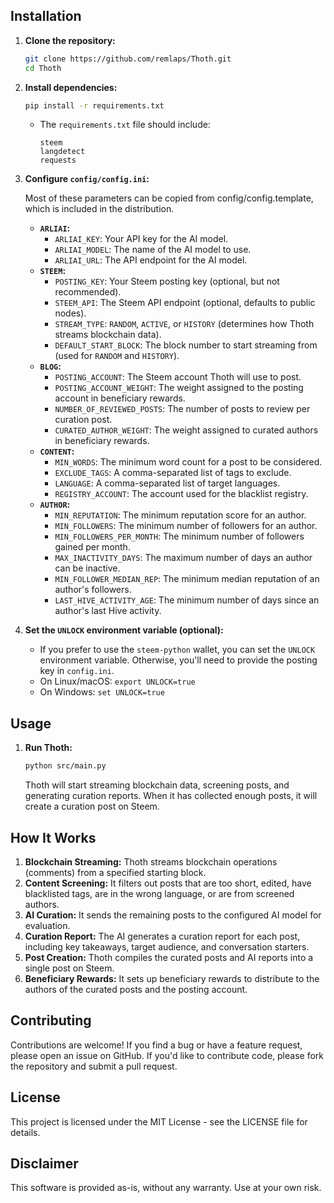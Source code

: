 
## Installation

1.  **Clone the repository:**

    ```bash
    git clone https://github.com/remlaps/Thoth.git
    cd Thoth
    ```

2.  **Install dependencies:**

    ```bash
    pip install -r requirements.txt
    ```
    *   The `requirements.txt` file should include:
        ```
        steem
        langdetect
        requests
        ```

3.  **Configure `config/config.ini`:**

    Most of these parameters can be copied from config/config.template, which is included in the distribution.

    *   **`ARLIAI`:**
        *   `ARLIAI_KEY`: Your API key for the AI model.
        *   `ARLIAI_MODEL`: The name of the AI model to use.
        *   `ARLIAI_URL`: The API endpoint for the AI model.
    *   **`STEEM`:**
        *   `POSTING_KEY`: Your Steem posting key (optional, but not recommended).
        *   `STEEM_API`: The Steem API endpoint (optional, defaults to public nodes).
        *   `STREAM_TYPE`: `RANDOM`, `ACTIVE`, or `HISTORY` (determines how Thoth streams blockchain data).
        *   `DEFAULT_START_BLOCK`: The block number to start streaming from (used for `RANDOM` and `HISTORY`).
    *   **`BLOG`:**
        *   `POSTING_ACCOUNT`: The Steem account Thoth will use to post.
        *   `POSTING_ACCOUNT_WEIGHT`: The weight assigned to the posting account in beneficiary rewards.
        *   `NUMBER_OF_REVIEWED_POSTS`: The number of posts to review per curation post.
        *   `CURATED_AUTHOR_WEIGHT`: The weight assigned to curated authors in beneficiary rewards.
    *   **`CONTENT`:**
        *   `MIN_WORDS`: The minimum word count for a post to be considered.
        *   `EXCLUDE_TAGS`: A comma-separated list of tags to exclude.
        *   `LANGUAGE`: A comma-separated list of target languages.
        *   `REGISTRY_ACCOUNT`: The account used for the blacklist registry.
    *   **`AUTHOR`:**
        *   `MIN_REPUTATION`: The minimum reputation score for an author.
        *   `MIN_FOLLOWERS`: The minimum number of followers for an author.
        *   `MIN_FOLLOWERS_PER_MONTH`: The minimum number of followers gained per month.
        *   `MAX_INACTIVITY_DAYS`: The maximum number of days an author can be inactive.
        * `MIN_FOLLOWER_MEDIAN_REP`: The minimum median reputation of an author's followers.
        * `LAST_HIVE_ACTIVITY_AGE`: The minimum number of days since an author's last Hive activity.

4.  **Set the `UNLOCK` environment variable (optional):**

    *   If you prefer to use the `steem-python` wallet, you can set the `UNLOCK` environment variable. Otherwise, you'll need to provide the posting key in `config.ini`.
    *   On Linux/macOS: `export UNLOCK=true`
    *   On Windows: `set UNLOCK=true`

## Usage

1.  **Run Thoth:**

    ```bash
    python src/main.py
    ```

    Thoth will start streaming blockchain data, screening posts, and generating curation reports. When it has collected enough posts, it will create a curation post on Steem.

## How It Works

1.  **Blockchain Streaming:** Thoth streams blockchain operations (comments) from a specified starting block.
2.  **Content Screening:** It filters out posts that are too short, edited, have blacklisted tags, are in the wrong language, or are from screened authors.
3.  **AI Curation:** It sends the remaining posts to the configured AI model for evaluation.
4.  **Curation Report:** The AI generates a curation report for each post, including key takeaways, target audience, and conversation starters.
5.  **Post Creation:** Thoth compiles the curated posts and AI reports into a single post on Steem.
6.  **Beneficiary Rewards:** It sets up beneficiary rewards to distribute to the authors of the curated posts and the posting account.

## Contributing

Contributions are welcome! If you find a bug or have a feature request, please open an issue on GitHub. If you'd like to contribute code, please fork the repository and submit a pull request.

## License

This project is licensed under the MIT License - see the LICENSE file for details.

## Disclaimer

This software is provided as-is, without any warranty. Use at your own risk.
